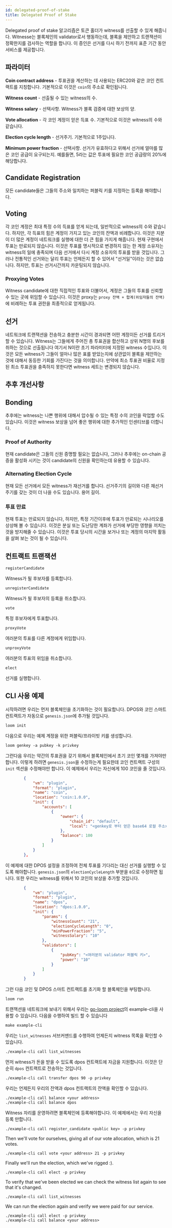 ```yaml
---
id: delegated-proof-of-stake
title: Delegated Proof of Stake
---
```

Delegated proof of stake 알고리즘은 토큰 홀더가 witness를 선출할 수 있게 해줍니다. Witnesse는 블록체인의 validator로서 행동하는데, 블록을 제안하고 트랜잭션이 정확한지를 검사하는 역할을 합니다. 이 증인은 선거를 다시 하기 전까지 표준 기간 동안 서비스를 제공합니다.

## 파라미터

**Coin contract address** - 투표권을 계산하는 데 사용되는 ERC20와 같은 코인 컨트랙트를 지칭합니다. 기본적으로 이것은 `coin`의 주소로 확인됩니다.

**Witness count** - 선출될 수 있는 witness의 수.

**Witness salary** - 선택사항. Witness가 블록 검증에 대한 보상의 양.

**Vote allocation** - 각 코인 계정이 얻은 득표 수. 기본적으로 이것은 witness의 수와 같습니다.

**Election cycle length** - 선거주기. 기본적으로 1주입니다.

**Minimum power fraction** - 선택사항. 선거가 유효하다고 위해서 선거에 얼마를 많은 코인 공급이 요구되는지. 예를들면, 5라는 값은 투표에 필요한 코인 공급량의 20%에 해당합니다.

## Candidate Registration

모든 candidate들은 그들의 주소와 일치하는 퍼블릭 키를 지정하는 등록을 해야합니다.

## Voting

각 코인 계정은 최대 특정 수의 득표를 얻게 되는데, 일반적으로 witness의 수와 같습니다. 하지만, 각 득표의 힘은 계정이 가지고 있는 코인의 잔액과 비례합니다. 이것은 지분이 더 많은 계정이 네트워크를 실행에 대한 더 큰 힘을 가지게 해줍니다. 현재 구현에서 투표는 만료되지 않습니다. 이것은 투표를 명시적으로 변경하지 않는 한 계정 소유자는 witness의 일에 충족되며 다음 선거에서 다시 계정 소유자의 투표를 받을 것입니다. 그러나 전통적인 선거와는 달리 투표는 언제든지 할 수 있어서 "선거일"이라는 것은 없습니다. 하지만, 투표는 선거시간까지 카운팅되지 않습니다.

### Proxying Votes

Witness candidate에 대한 직접적인 투표와 더불어서, 계정은 그들의 투표를 신뢰할 수 있는 곳에 위임할 수 있습니다. 이것은 proxy는 `proxy 잔액 + 합계(위임자들의 잔액)`에 비례하는 투표 권한을 최종적으로 얻게됩니다.

## 선거

네트워크에 트랜잭션을 전송하고 충분한 시간이 경과되면 어떤 계정이든 선거를 트리거 할 수 있습니다. Witness는 그들에게 주어진 총 투표권을 합산하고 상위 N명의 후보를 취하는 것으로 선출됩니다 여기서 N이란 초기 파라미터에 지정된 witness 수입니다. 이것은 모든 witness가 그들이 얼마나 많은 표를 받았는지에 상관없이 블록을 제안하는 것에 대해서 동등한 기회를 가진다는 것을 의미합니다. 만약에 최소 투표권 비율로 지정된 최소 투표권을 충족하지 못한다면 witness 세트는 변경되지 않습니다.

## 추후 개선사항

## Bonding

추후에는 witness는 나쁜 행위에 대해서 압수될 수 있는 특정 수의 코인을 락업할 수도 있습니다. 이것은 witness 보상을 넘어 좋은 행위에 대한 추가적인 인센티브를 더합니다.

### Proof of Authority

현재 candidate은 그들의 신원 증명할 필요는 없습니다, 그러나 추후에는 on-chain 공증을 활성화 시키는 것이 candidate의 신원을 확인하는데 유용할 수 있습니다.

### Alternating Election Cycle

현재 모든 선거에서 모든 witness가 재선거를 합니다. 선거주기의 길이와 다른 재선거주기를 갖는 것이 더 나을 수도 있습니다. 용어 길이.

### 투표 만료

현재 투표는 만료되지 않습니다, 하지만, 특정 기간이후에 투표가 만료되는 시나리오를 상상해 볼 수 있습니다. 이것은 분실 또는 도난당한 계좌가 선거에 부당한 영향을 끼치는 것을 방지해줄 수 있습니다. 이것은 투표 당시의 시간을 보거나 또는 계정의 마지막 활동을 살펴 보는 것이 될 수 있습니다.

## 컨트랙트 트랜잭션

`registerCandidate`

Witness가 될 후보자를 등록합니다.

`unregisterCandidate`

Witness가 될 후보자의 등록을 취소합니다.

`vote`

특정 후보자에게 투표합니다.

`proxyVote`

여러분의 투표를 다른 계정에게 위임합니다.

`unproxyVote`

여러분의 투표의 위임을 취소합니다.

`elect`

선거를 실행합니다.

## CLI 사용 예제

시작하려면 우리는 먼저 블록체인을 초기화하는 것이 필요합니다. DPOS와 코인 스마트 컨트랙트가 자동으로 `genesis.json`에 추가될 것입니다.

```shell
loom init
```

다음으로 우리는 예제 계정을 위한 퍼블릭/프라이빗 키를 생성합니다.

```shell
loom genkey -a pubkey -k privkey
```

그런다음 우리는 약간의 투표권을 갖기 위해서 블록체인에서 초기 코인 몇개를 가져야만 합니다. 이렇게 하려면 `genesis.json`을 수정하는게 필요한데 코인 컨트랙트 구성의 `init` 섹션을 수정해야만 합니다. 이 예제에서 우리는 자신에게 100 코인을 줄 것입니다.

```json
        {
            "vm": "plugin",
            "format": "plugin",
            "name": "coin",
            "location": "coin:1.0.0",
            "init": {
                "accounts": [
                    {
                        "owner": {
                            "chain_id": "default",
                            "local": "<genkey로 부터 얻은 base64 로컬 주소>"
                        },
                        "balance": 100
                    }
                ]
            }
        },
```

이 예제에 대한 DPOS 설정을 조정하여 전체 투표를 기다리는 대신 선거를 실행할 수 있도록 해야합니다. `genesis.json`의 `electionCycleLength` 부분을 `0`으로 수정하면 됩니다. 또한 우리는 witness를 위해서 10 코인의 보상을 추가할 것입니다.

```json
        {
            "vm": "plugin",
            "format": "plugin",
            "name": "dpos",
            "location": "dpos:1.0.0",
            "init": {
                "params": {
                    "witnessCount": "21",
                    "electionCycleLength": "0",
                    "minPowerFraction": "5",
                    "witnessSalary": "10"
                },
                "validators": [
                    {
                        "pubKey": "<여러분의 validator 퍼블릭 키>",
                        "power": "10"
                    }
                ]
            }
        }
```

그런 다음 코인 및 DPOS 스마트 컨트랙트를 초기화 할 블록체인을 부팅합니다.

```shell
loom run
```

트랜잭션을 네트워크에 보내기 위해서 우리는 [go-loom project](https://github.com/loomnetwork/go-loom)의 example-cli을 사용할 수 있습니다. 다음을 수행하여 빌드 할 수 있습니다

```shell
make example-cli
```

우리는 `list_witnesses` 서브커맨드를 수행하여 언제든지 witness 목록을 확인할 수 있습니다.

```shell
./example-cli call list_witnesses
```

먼저 witness가 돈을 받을 수 있도록 dpos 컨트랙트에 자금을 지원합니다. 이것은 단순히 `dpos` 컨트랙트로 전송하는 것입니다.

```shell
./example-cli call transfer dpos 90 -p privkey
```

우리는 언제든지 우리의 잔액과 dpos 컨트랙트의 잔액을 확인할 수 있습니다.

```shell
./example-cli call balance <your address>
./example-cli call balance dpos
```

Witness 자리를 운영하려면 블록체인에 등록해야합니다. 이 예제에서는 우리 자신을 등록 만합니다.

```shell
./example-cli call register_candidate <public key> -p privkey
```

Then we'll vote for ourselves, giving all of our vote allocation, which is 21 votes.

```shell
./example-cli call vote <your address> 21 -p privkey
```

Finally we'll run the election, which we've rigged :).

```shell
./example-cli call elect -p privkey
```

To verify that we've been elected we can check the witness list again to see that it's changed.

```shell
./example-cli call list_witnesses
```

We can run the election again and verify we were paid for our service.

```shell
./example-cli call elect -p privkey
./example-cli call balance <your address>
```